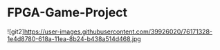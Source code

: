 # FPGA-Game-Project


![git2]https://user-images.githubusercontent.com/39926020/76171328-1e4d8780-618a-11ea-8b24-b438a514d468.jpg
